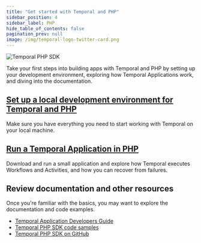 ```yaml
---
title: "Get started with Temporal and PHP"
sidebar_position: 4
sidebar_label: PHP
hide_table_of_contents: false
pagination_prev: null
image: /img/temporal-logo-twitter-card.png
---
```


<img className="banner" src="/img/sdk_banners/banner_php.png" alt="Temporal PHP SDK" />

Take your first steps into building apps with Temporal and PHP by setting up your development environment, exploring how Temporal Applications work, and diving into the documentation.

## [Set up a local development environment for Temporal and PHP](dev_environment/index.md)

Make sure you have everything you need to start working with Temporal on your local machine.

## [Run a Temporal Application in PHP](hello_world_in_php/index.md)

Download and run a small application and explore how Temporal executes Workflows and Activities, and how you can recover from failures.

## Review documentation and other resources

Once you're familiar with the basics, you may want to explore the documentation and code examples.

* [Temporal Application Developers Guide](https://docs.temporal.io/dev-guide/php)
* [Temporal PHP SDK code samples](https://github.com/temporalio/samples-php)
* [Temporal PHP SDK on GitHub](https://github.com/temporalio/sdk-php)
